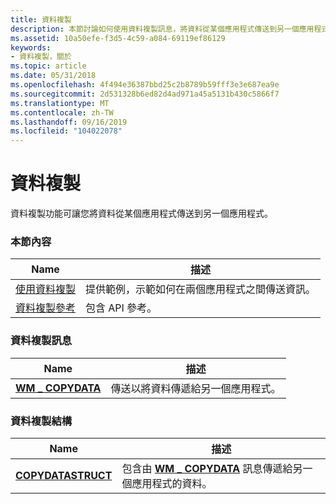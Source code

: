 ```yaml
---
title: 資料複製
description: 本節討論如何使用資料複製訊息，將資料從某個應用程式傳送到另一個應用程式。
ms.assetid: 10a50efe-f3d5-4c59-a084-69119ef86129
keywords:
- 資料複製，關於
ms.topic: article
ms.date: 05/31/2018
ms.openlocfilehash: 4f494e36387bbd25c2b8789b59fff3e3e687ea9e
ms.sourcegitcommit: 2d531328b6ed82d4ad971a45a5131b430c5866f7
ms.translationtype: MT
ms.contentlocale: zh-TW
ms.lasthandoff: 09/16/2019
ms.locfileid: "104022078"
---
```

# <a name="data-copy"></a>資料複製

資料複製功能可讓您將資料從某個應用程式傳送到另一個應用程式。

### <a name="in-this-section"></a>本節內容



| Name                                                      | 描述                                                                                        |
|-----------------------------------------------------------|----------------------------------------------------------------------------------------------------|
| [使用資料複製](using-data-copy.md)<br/>         | 提供範例，示範如何在兩個應用程式之間傳送資訊。<br/> |
| [資料複製參考](data-copy-reference.md)<br/> | 包含 API 參考。<br/>                                                             |



 

### <a name="data-copy-messages"></a>資料複製訊息



| Name                                           | 描述                                           |
|------------------------------------------------|-------------------------------------------------------|
| [**WM \_ COPYDATA**](wm-copydata.md)<br/> | 傳送以將資料傳遞給另一個應用程式。 <br/> |



 

### <a name="data-copy-structures"></a>資料複製結構



| Name                                                | 描述                                                                                                       |
|-----------------------------------------------------|-------------------------------------------------------------------------------------------------------------------|
| [**COPYDATASTRUCT**](/windows/win32/api/winuser/ns-winuser-copydatastruct)<br/> | 包含由 [**WM \_ COPYDATA**](wm-copydata.md) 訊息傳遞給另一個應用程式的資料。 <br/> |



 

 

 





